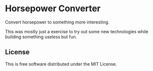 Horsepower Converter
====================

Convert horsepower to something more interesting.

This was mostly just a exercise to try out some new technologies while building something useless but fun.

License
-------

This is free software distributed under the MIT License.